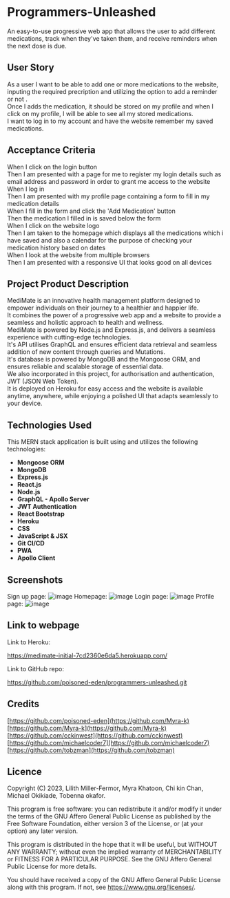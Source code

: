 # Programmers-Unleashed

An easy-to-use progressive web app that allows the user to add different medications, track when they've taken them, and receive reminders when the next dose is due.

## User Story

As a user I want to be able to add one or more medications to the website, inputing the required precription and utilizing the option to add a reminder or not .<br>
Once I adds the medication, it should be stored on my profile and when I click on my profile, I will be able to see all my stored medications.<br>
I want to log in to my account and have the website remember my saved medications.<br>

## Acceptance Criteria

When I click on the login button<br>
Then I am presented with a page for me to register my login details such as email address and password in order to grant me access to the website<br>
When I log in<br>
Then I am presented with my profile page containing a form to fill in my medication details<br>
When I fill in the form and click the 'Add Medication' button<br>
Then the medication I filled in is saved below the form<br>
When I click on the website logo<br>
Then I am taken to the homepage which displays all the medications which i have saved and also a calendar for the purpose of checking your medication history based on dates<br>
When I look at the website from multiple browsers<br>
Then I am presented with a responsive UI that looks good on all devices<br>

## Project Product Description

MediMate is an innovative health management platform designed to empower individuals on their journey to a healthier and happier life.<br>
It combines the power of a progressive web app and a website to provide a seamless and holistic approach to health and wellness.<br>
MediMate is powered by Node.js and Express.js, and delivers a seamless experience with cutting-edge technologies.<br>
It's API utilises GraphQL and ensures efficient data retrieval and seamless addition of new content through queries and Mutations.<br>
It's database is powered by MongoDB and the Mongoose ORM, and ensures reliable and scalable storage of essential data.<br>
We also incorporated in this project, for authorisation and authentication, JWT (JSON Web Token). <br>
It is deployed on Heroku for easy access and the website is available anytime, anywhere, while enjoying a polished UI that adapts seamlessly to your device.<br>

## Technologies Used

This MERN stack application is built using and utilizes the following technologies:

- **Mongoose ORM**
- **MongoDB**
- **Express.js**
- **React.js**
- **Node.js**
- **GraphQL - Apollo Server**
- **JWT Authentication**
- **React Bootstrap**
- **Heroku**
- **CSS**
- **JavaScript & JSX**
- **Git CI/CD**
- **PWA**
- **Apollo Client**


## Screenshots
Sign up page:
![image](https://github.com/poisoned-eden/programmers-unleashed/assets/128432461/c950015f-0821-442f-945d-9d9d48a86442)
Homepage:
![image](https://github.com/poisoned-eden/programmers-unleashed/assets/128432461/5484542d-792a-4583-b392-04dd66689dab)
Login page:
![image](https://github.com/poisoned-eden/programmers-unleashed/assets/128432461/b587bd7e-b817-4310-a9f0-8f74a5e651fa)
Profile page:
![image](https://github.com/poisoned-eden/programmers-unleashed/assets/128432461/147f3014-248a-4586-b45a-e33e30d40491)




## Link to webpage

Link to Heroku:

https://medimate-initial-7cd2360e6da5.herokuapp.com/

Link to GitHub repo:

https://github.com/poisoned-eden/programmers-unleashed.git

## Credits

[https://github.com/poisoned-eden](https://github.com/Myra-k)
[https://github.com/Myra-k](https://github.com/Myra-k)
[https://github.com/cckinwest](https://github.com/cckinwest)
[https://github.com/michaelcoder7](https://github.com/michaelcoder7)
[https://github.com/tobzman](https://github.com/tobzman)

## Licence

Copyright (C) 2023,  Lilith Miller-Fermor, Myra Khatoon, Chi kin Chan, Michael Okikiade, Tobenna okafor.

This program is free software: you can redistribute it and/or modify
it under the terms of the GNU Affero General Public License as published
by the Free Software Foundation, either version 3 of the License, or
(at your option) any later version.

This program is distributed in the hope that it will be useful,
but WITHOUT ANY WARRANTY; without even the implied warranty of
MERCHANTABILITY or FITNESS FOR A PARTICULAR PURPOSE.  See the
GNU Affero General Public License for more details.

You should have received a copy of the GNU Affero General Public License
along with this program.  If not, see <https://www.gnu.org/licenses/>.
